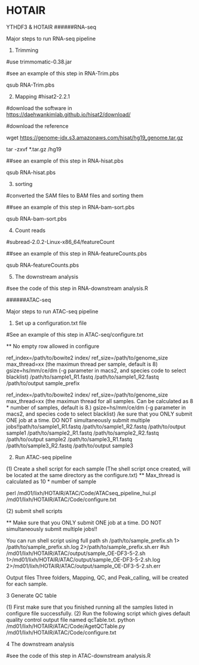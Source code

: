 # HOTAIR
YTHDF3 &amp; HOTAIR
######RNA-seq


Major steps to run RNA-seq pipeline 

1. Trimming 

#use trimmomatic-0.38.jar

#see an example of this step in RNA-Trim.pbs

qsub RNA-Trim.pbs

2. Mapping #hisat2-2.2.1

#download the software in https://daehwankimlab.github.io/hisat2/download/

#download the reference

wget https://genome-idx.s3.amazonaws.com/hisat/hg19_genome.tar.gz

tar -zxvf *.tar.gz /hg19

##see an example of this step in RNA-hisat.pbs

qsub RNA-hisat.pbs

3. sorting

#converted the SAM files to BAM files and sorting them

##see an example of this step in RNA-bam-sort.pbs

qsub RNA-bam-sort.pbs

4. Count reads 

#subread-2.0.2-Linux-x86_64/featureCount

##see an example of this step in RNA-featureCounts.pbs

qsub RNA-featureCounts.pbs

5. The downstream analysis

#see the code of  this step in RNA-downstream analysis.R




######ATAC-seq


Major steps to run ATAC-seq pipeline 

1. Set up a configuration.txt file

#See an example of this step in ATAC-seq/configure.txt

** No empty row allowed in configure


ref_index=/path/to/bowite2 index/ 
ref_size=/path/to/genome_size
max_thread=xx (the maximun thread per sample, default is 8)
gsize=hs/mm/ce/dm (-g parameter in macs2, and species code to select blacklist)
/path/to/sample1_R1.fastq	/path/to/sample1_R2.fastq	/path/to/output	sample_prefix


ref_index=/path/to/bowite2 index/ 
ref_size=/path/to/genome_size
max_thread=xx (the maximun thread for all samples. Can be calculated as 8 * number of samples, default is 8.)
gsize=hs/mm/ce/dm (-g parameter in macs2, and species code to select blacklist)
/ke sure that you ONLY submit ONE job at a time. DO NOT simultaneously
submit multiple jobs!!path/to/sample1_R1.fastq	/path/to/sample1_R2.fastq	/path/to/output	sample1
/path/to/sample2_R1.fastq	/path/to/sample2_R2.fastq	/path/to/output	sample2
/path/to/sample3_R1.fastq	/path/to/sample3_R2.fastq	/path/to/output	sample3


2. Run ATAC-seq pipeline

(1) Create a shell script for each sample 
(The shell script once created, will be located at the same directory as the configure.txt)
** Max_thread is calculated as 10 * number of sample
 
perl /md01/lixh/HOTAIR/ATAC/Code/ATACseq_pipeline_hui.pl /md01/lixh/HOTAIR/ATAC/Code/configure.txt

(2) submit shell scripts

** Make sure that you ONLY submit ONE job at a time. DO NOT simultaneously
submit multiple jobs!!

You can run shell script using full path 
sh /path/to/sample_prefix.sh 1> /path/to/sample_prefix.sh.log 2>/path/to/sample_prefix.sh.err 
#sh /md01/lixh/HOTAIR/ATAC/output/sample_OE-DF3-5-2.sh 1>/md01/lixh/HOTAIR/ATAC/output/sample_OE-DF3-5-2.sh.log 2>/md01/lixh/HOTAIR/ATAC/output/sample_OE-DF3-5-2.sh.err

Output files
Three folders, Mapping, QC, and Peak_calling, will be created for each sample.

3 Generate QC table

   (1) First make sure that you finished running all the samples listed in configure file successfully. 
   (2) Run the following script which gives default quality control output file named qcTable.txt.
 python /md01/lixh/HOTAIR/ATAC/Code/AgetQCTable.py /md01/lixh/HOTAIR/ATAC/Code/configure.txt
 
 4 The downstream analysis
 
#see the code of  this step in ATAC-downstream analysis.R
   

